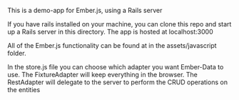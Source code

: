 This is a demo-app for Ember.js, using a Rails server

If you have rails installed on your machine, you can clone this repo and start up a Rails server in this directory. The app is hosted at localhost:3000

All of the Ember.js functionality can be found at in the assets/javascript folder.

In the store.js file you can choose which adapter you want Ember-Data to use. The FixtureAdapter will keep everything in the browser. The RestAdapter will delegate to the server to perform the CRUD operations on the entities
	

